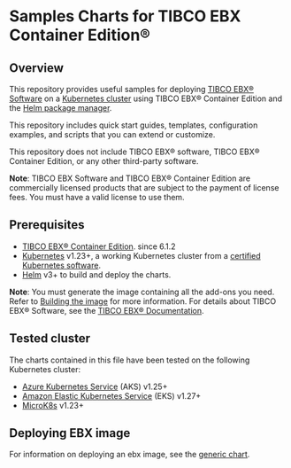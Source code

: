 # Samples Charts for TIBCO EBX Container Edition®

## Overview

This repository provides useful samples for deploying [TIBCO EBX® Software](https://www.tibco.com/products/tibco-ebx-software) 
on a [Kubernetes cluster](http://kubernetes.io/) using TIBCO EBX® Container Edition and the [Helm package manager](https://helm.sh/).

This repository includes quick start guides, templates, configuration examples, and scripts that you can extend or customize.

This repository does not include TIBCO EBX® software, TIBCO EBX® Container Edition, or any other third-party software.

**Note**: TIBCO EBX Software and TIBCO EBX® Container Edition are commercially licensed products that are subject to 
the payment of license fees. You must have a valid license to use them. 

## Prerequisites

- [TIBCO EBX® Container Edition](https://docs.tibco.com/pub/ebx/6.1.0/doc/pdf/TIB_ebx_6.1.0_container_edition.pdf?id=0). 
since 6.1.2
- [Kubernetes](https://kubernetes.io/) v1.23+, a working Kubernetes cluster from a [certified Kubernetes software](https://www.cncf.io/certification/software-conformance/).
- [Helm](https://helm.sh/) v3+ to build and deploy the charts.

**Note**:
You must generate the image containing all the add-ons you need. 
Refer to [Building the image](https://docs.tibco.com/pub/ebx/6.1.0/doc/html/fr/ece/building_the_image.html#_building_the_image) for more information.
For details about TIBCO EBX® Software, see the [TIBCO EBX® Documentation](https://docs.tibco.com/products/tibco-ebx).

## Tested cluster

The charts contained in this file have been tested on the following Kubernetes cluster:

* [Azure Kubernetes Service](https://learn.microsoft.com/en-us/azure/aks/) (AKS) v1.25+ 
* [Amazon Elastic Kubernetes Service](https://aws.amazon.com/fr/eks/) (EKS) v1.27+ 
* [MicroK8s](https://microk8s.io/) v1.23+

## Deploying EBX image

For information on deploying an ebx image, see the 
[generic chart](/helm/chart/README.md).

